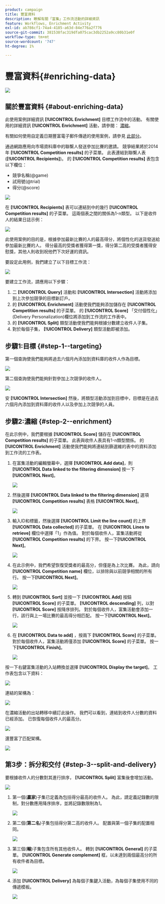 ```yaml
---
product: campaign
title: 豐富資料
description: 瞭解有關「富集」工作流活動的詳細資訊
feature: Workflows, Enrichment Activity
exl-id: ab786cf1-74a4-4185-a63d-84e776a2f776
source-git-commit: 381538fac319dfa075cac3db2252a9cc80b31e0f
workflow-type: tm+mt
source-wordcount: '747'
ht-degree: 1%

---
```


# 豐富資料{#enriching-data}

![](../../assets/v7-only.svg)

## 關於豐富資料 {#about-enriching-data}

此使用案例詳細資訊 **[!UICONTROL Enrichment]** 目標工作流中的活動。 有關使用的詳細資訊 **[!UICONTROL Enrichment]** 活動，請參閱： [濃縮](enrichment.md)。

有關如何使用自定義日期豐富電子郵件傳遞的使用案例，請參見 [此部分](email-enrichment-with-custom-date-fields.md)。

通過網路應用向市場資料庫中的聯繫人發送參加比賽的邀請。 競爭結果將於2014年 **[!UICONTROL Competition results]** 的子菜單。 此表連結到聯繫人表(**[!UICONTROL Recipients]**)。 的 **[!UICONTROL Competition results]** 表包含以下欄位：

* 競爭名稱(@game)
* 試用號(@trial)
* 得分(@score)

![](assets/uc1_enrich_1.png)

在 **[!UICONTROL Recipients]** 表可以連結到中的幾行 **[!UICONTROL Competition results]** 的子菜單。 這兩個表之間的關係為1-n類型。 以下是收件人的結果日誌示例：

![](assets/uc1_enrich_2.png)

此使用案例的目的是，根據參加最新比賽的人的最高得分，將個性化的送貨發送給參加最新比賽的人。 得分最高的受獎者獲得第一獎，得分第二高的受獎者獲得安慰獎，其他人則收到祝他們下次好運的資訊。

要設定此用例，我們建立了以下目標工作流：

![](assets/uc1_enrich_3.png)

要建立工作流，請應用以下步驟：

1. 二 **[!UICONTROL Query]** 活動和 **[!UICONTROL Intersection]** 活動將添加到上次參加競爭的目標新訂戶。
1. 的 **[!UICONTROL Enrichment]** 活動使我們能夠添加儲存在 **[!UICONTROL Competition results]** 的子菜單。 的 **[!UICONTROL Score]** 「交付個性化」(Delivery Personalization)欄位將添加到工作流的工作表中。
1. 的 **[!UICONTROL Split]** 類型活動使我們能夠根據分數建立收件人子集。
1. 對於每個子集， **[!UICONTROL Delivery]** 類型活動即被添加。

## 步驟1:目標 {#step-1--targeting}

第一個查詢使我們能夠將過去六個月內添加到資料庫的收件人作為目標。

![](assets/uc1_enrich_4.png)

第二個查詢使我們能夠針對參加上次競爭的收件人。

![](assets/uc1_enrich_5.png)

安 **[!UICONTROL Intersection]** 然後，將類型活動添加到目標中，目標是在過去六個月內添加到資料庫的收件人以及參加上次競爭的人員。

## 步驟2:濃縮 {#step-2--enrichment}

在此示例中，我們要根據 **[!UICONTROL Score]** 儲存在 **[!UICONTROL Competition results]** 的子菜單。 此表與收件人表具有1-n類型關係。 的 **[!UICONTROL Enrichment]** 活動使我們能夠將連結到篩選維的表中的資料添加到工作流的工作表。

1. 在富集活動的編輯螢幕中，選擇 **[!UICONTROL Add data]**，則 **[!UICONTROL Data linked to the filtering dimension]** 按一下 **[!UICONTROL Next]**。

   ![](assets/uc1_enrich_6.png)

1. 然後選擇 **[!UICONTROL Data linked to the filtering dimension]** 選項 **[!UICONTROL Competition results]** 表格 **[!UICONTROL Next]**。

   ![](assets/uc1_enrich_7.png)

1. 輸入ID和標籤，然後選擇 **[!UICONTROL Limit the line count]** 的上界 **[!UICONTROL Data collected]** 的子菜單。 在 **[!UICONTROL Lines to retrieve]** 欄位中選擇「1」作為值。 對於每個收件人，富集活動將從 **[!UICONTROL Competition results]** 的下界。 按一下&#x200B;**[!UICONTROL Next]**。

   ![](assets/uc1_enrich_8.png)

1. 在此示例中，我們希望恢復受獎者的最高分，但僅是為上次比賽。 為此，請向 **[!UICONTROL Competition name]** 欄位，以排除與以前競爭相關的所有行。 按一下&#x200B;**[!UICONTROL Next]**。

   ![](assets/uc1_enrich_9.png)

1. 轉到 **[!UICONTROL Sort]** 並按一下 **[!UICONTROL Add]** 按鈕 **[!UICONTROL Score]** 的子菜單。 **[!UICONTROL descending]** 列，以對 **[!UICONTROL Score]** 按降序排列。 對於每個收件人，富集活動會添加一行，該行與上一場比賽的最高得分相匹配。 按一下&#x200B;**[!UICONTROL Next]**。

   ![](assets/uc1_enrich_10.png)

1. 在 **[!UICONTROL Data to add]** ，按兩下 **[!UICONTROL Score]** 的子菜單。 對於每個收件人，富集活動將僅添加 **[!UICONTROL Score]** 的子菜單。 按一下&#x200B;**[!UICONTROL Finish]**。

   ![](assets/uc1_enrich_11.png)

按一下右鍵富集活動的入站轉換並選擇 **[!UICONTROL Display the target]**。 工作表包含以下資料：

![](assets/uc1_enrich_13.png)

連結的架構為：

![](assets/uc1_enrich_15.png)

在濃縮活動的出站轉移中續訂此操作。 我們可以看到，連結到收件人分數的資料已經添加。 已恢復每個收件人的最高分。

![](assets/uc1_enrich_12.png)

還豐富了匹配架構。

![](assets/uc1_enrich_14.png)

## 第3步：拆分和交付 {#step-3--split-and-delivery}

要根據收件人的分數對其進行排序， **[!UICONTROL Split]** 富集後會增加活動。

![](assets/uc1_enrich_18.png)

1. 第一個(**贏家**)子集已定義為包括得分最高的收件人。 為此，請定義記錄數的限制，對分數應用降序排序，並將記錄數限制為1。

   ![](assets/uc1_enrich_16.png)

1. 第二個(**第二名**)子集包括得分第二高的收件人。 配置與第一個子集的配置相同。

   ![](assets/uc1_enrich_17.png)

1. 第三個(**輸**)子集包含所有其他收件人。 轉到 **[!UICONTROL General]** 的子菜單。 **[!UICONTROL Generate complement]** 框，以未達到兩個最高分的所有收件者為目標。

   ![](assets/uc1_enrich_19.png)

1. 添加 **[!UICONTROL Delivery]** 為每個子集鍵入活動，為每個子集使用不同的傳遞模板。

   ![](assets/uc1_enrich_20.png)
